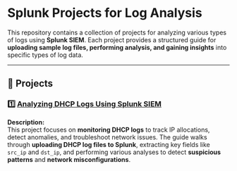 # **Splunk Projects for Log Analysis**

This repository contains a collection of projects for analyzing various types of logs using **Splunk SIEM**. Each project provides a structured guide for **uploading sample log files, performing analysis, and gaining insights** into specific types of log data.

---

## **📂 Projects**
### **1️⃣ [Analyzing DHCP Logs Using Splunk SIEM](https://github.com/0xAll3nC/Splunk-Projects/blob/main/Project%231%20-%20Analyzing%20DHCP%20Logs%20using%20Splunk%20SIEM.md)**
**Description:**  
This project focuses on **monitoring DHCP logs** to track IP allocations, detect anomalies, and troubleshoot network issues. The guide walks through **uploading DHCP log files to Splunk**, extracting key fields like `src_ip` and `dst_ip`, and performing various analyses to detect **suspicious patterns** and **network misconfigurations**.
